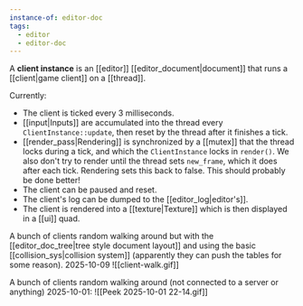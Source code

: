 ```yaml
---
instance-of: editor-doc
tags:
  - editor
  - editor-doc
---
```

A **client instance** is an [[editor]] [[editor_document|document]] that runs a [[client|game client]] on a [[thread]].

Currently:
* The client is ticked every 3 milliseconds. 
* [[input|Inputs]] are accumulated into the thread every `ClientInstance::update`, then reset by the thread after it finishes a tick.
* [[render_pass|Rendering]] is synchronized by a [[mutex]] that the thread locks during a tick, and which the `ClientInstance` locks in `render()`.  We also don't try to render until the thread sets `new_frame`, which it does after each tick. Rendering sets this back to false. This should probably be done better!
* The client can be paused and reset.
* The client's log can be dumped to the [[editor_log|editor's]].
* The client is rendered into a [[texture|Texture]] which is then displayed in a [[ui]] quad.


A bunch of clients random walking around but with the [[editor_doc_tree|tree style document layout]] and using the basic [[collision_sys|collision system]] (apparently they can push the tables for some reason).
2025-10-09
![[client-walk.gif]] 

A bunch of clients random walking around (not connected to a server or anything) 2025-10-01: 
![[Peek 2025-10-01 22-14.gif]]
